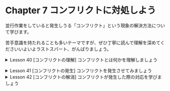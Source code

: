 # Chapter 7 コンフリクトに対処しよう
並行作業をしていると発生しうる「コンフリクト」という現象の解決方法について学びます。

苦手意識を持たれることも多いテーマですが、ぜひ丁寧に読んで理解を深めてくださいいよいよラストスパート、がんばりましょう。

<details><summary>Lesson 40 [コンフリクトの理解] コンフリクトとは何かを理解しましょう</summary>

コンフリクトについて理解するところから始めましょう。コンフリクトは機能の名前ではなく、Gitを使っていると時々出くわす現象のことです。先ずは、どんなときに、なぜ発生するのか把握しておくことが大事です。
- コンフリクトの発生条件を知ろう
    
    コンフリクトは、マージやリベース、プルなど、ブランチを統合する際に発生しうるものです。わかりやすくするため、このLessonではマージを例にして説明していきます。これまでのChapterで確認してきたように、Gitはgit mergeコマンドさえ実行すれば、適切に内容を統合してくれます。しかし、マージする2つのブランチがそれぞれ同じファイルの同じ箇所に異なる変更を加えていた場合、Gitはマージの仕方を判断することができません。
    
    例えば、masterブランチで、あるファイルに「東京都」と書かれていたとします。そこからトピックブランチを作成し、「北海道」と書き換えてmasterブランチにマージしようとしたところ、masterブランチの内容が別の作業者により「沖縄県」に変更されていたらどうでしょう。Gitは、マージ後に残すべきなのが「北海道」なのか「沖縄県」なのか判断することができないのです。このとき発生するのが「コンクリフト」です。コンフリクトが起きたら、人間がマージ後の正しい姿を判断し、手動でマージを行う必要があります。
    
    ※コンフリクトのことを日本語で「競合」と呼ぶこともあります。

- コンフリクトを解消してブランチをマージする
    
    masterブランチの変更をセッション情報更新用ブランチに取り込もうとすると、コンフリクトが発生します。ヤマグチさんによる変更もイチヤサさんが行っていた変更も失わないようにファイルを書き換え、マージを完了させましょう。ここまでできたら、これまでと同じようにプルリクエストの作成、レビュー、マージを終えて作業完了です。
### 用語
コンフリクト：複数ブランチで(複数人で)同じファイルの同じ箇所を編集した後に起こる衝突。必要な内容を勝手に上書きしないための機能。</details>


<details><summary>Lesson 41 [コンフリクトの発生] コンフリクトを発生させてみましょう</summary>

実際にコンフリクトを発生させましょう。作業自体はこれまで行ってきたものとほぼ同じですが、マージの結果が少し変わるので注目してください。一部、登場人物のヤマグチさんになったつもりで作業していただくため、ややこしいですががんばりましょう。
- セッション情報を更新するためのプルリクエストを作成しよう
    1. ブランチの作成からプルリクエスト作成まで進める
        1. 今回は、change-session-titleというブランチを作成して作業します。前のChapterと同様に、git checkoutコマンドを実行しましょう。
        
        ```bash
        $ git checkout -b change-session-title # 「change-session-title」ブランチを作成し、切り替える
        
        % git checkout -b change-session-title
        Switched to a new branch 'change-sesssion-title'
        ```
        
        - Point ブランチ名の付け方はさまざま
            
            これまでのLessonでいくつかのブランチを作成してきましたが、update-venue、speakers-info、change-session-titleなどその都度命名の仕方が異なっていることに気付いたでしょうか。実はブランチ名の付け方もチームによってさまざまなのです。内容を表していれば名前は自由ということもあれば、案件名を必ず付ける、バグトラッキングシステムのチケットIDを使う、などルールを設けている場合もあり、多岐にわたります。
            
    
    ※Gitは様々な使い方ができるので、運用ルールを決めてチームで合意しておくことがとても大事ですね。ブランチ名の付け方もその一例です。
    
    1. セッションタイトルを書き替える
        1. index.htmlを開いてセッションタイトルを書き替えましょう。うらがみさんのセッションタイトルを、「現場で使える！実践Git」から「めざせ脱初心者！現場で使える実践Git」に変更します。
2. 変更をコミットしてプッシュする
    1. コミット、プッシュを行ったのち、プルリクエストを作成したところで手を止めてください。先程説明したシナリオを実現するため、マージは行いません。少し後で、コンフリクトが起きた状態にして、プルリクエストがどうなるのかを確認します(P.219参照)。
    
    ```bash
    $ git commit -am "うらがみさんのセッションタイトルを更新した" # コミットを作成し、同時にステージングエリアの追加と記録を保持した
    
    % git commit -am "うらがみさんのセッションタイトルを更新した"
    [change-sesssion-title 4de2619] うらがみさんのセッションタイトルを更新した
     1 file changed, 1 insertion(+), 1 deletion(-)
    ```
    
    ```bash
    $ git push origin change-session-title # プッシュコマンドを行う
    
    % git push origin change-session-title
    Enter passphrase for key '/Users/yoshiwo/.ssh/id_ed25519': 
    Enumerating objects: 5, done.
    Counting objects: 100% (5/5), done.
    Delta compression using up to 8 threads
    Compressing objects: 100% (3/3), done.
    Writing objects: 100% (3/3), 396 bytes | 396.00 KiB/s, done.
    Total 3 (delta 2), reused 0 (delta 0), pack-reused 0
    remote: Resolving deltas: 100% (2/2), completed with 2 local objects.
    remote: 
    remote: Create a pull request for 'change-session-title' on GitHub by visiting:
    remote:      https://github.com/YSWEngineer/ichiyasaGitSample/pull/new/change-session-title
    remote: 
    To github.com:YSWEngineer/ichiyasaGitSample.git
     * [new branch]      change-session-title -> change-session-title
    ```
    
    **※ブランチ名を間違えて登録したため解決方法を検索→[gitのローカルのブランチ名を変更したいとき]今開いているブランチをリネームする場合は、単純に新しいブランチ名を指定するだけです**。`git branch -m <新しいブランチ名>`
    
    ※[Create pull request]をクリックして、プルリクエストを作成した状態で放置してください。
- ヤマグチさんによる作業をmasterブランチに反映しよう
    
    さて、ここからはヤマグチさんの作業です。トピックブランチを作成してタイムテーブルのレイアウトを変更し、masterブランチにマージしたとの状態を作り出します。ここでは手順をシンプルにするために、ブラウザー上でGitHubのmasterブランチにあるファイルを直接編集してみましょう。これをもって、ヤマグチさんがトピックブランチを作成し、ファイル編集、コミット、プルリクエスト作成、そしてマージまでを済ませたものと思ってください。
1. GitHubでファイルの編集画面を開く
    1. ブラウザーで、GitHub上にあるリモートリポジトリの画面を開き、ファイル一覧からindex.htmlをクリックします。これでGitHubの画面上にindex.htmlの内容が表示されます。
        
2. index.htmlを編集する
    1. ファイルの右上にある鉛筆の[Edit this file]ボタンをクリックすると、ブラウザー上でファイル編集ができます。タイムテーブルに以下のような変更を加えてみましょう(テキスト参考)。
            
3. 変更をコミットする
    1. 編集が完了したら、下のほうにスクロールしていくと「Commit changes」というフォームが現れます。ここでコミットメッセージを入力し、[Commit changes]をクリックして内容を確定させます。これで、編集した内容を反映するmasterブランチへのコミットが作成されます。
            
    ※テキストと実際の画面と内容が異なっている。
- masterブランチの変更を取得する
    
    ヤマグチさん役はここまでです。さて、masterブランチに入った変更をchange-session-titleブランチに取り込みましょう。手順は、Chapter 6で学習したものと同じです。
    
    1. ローカルリポジトリのmasterブランチを最新化する
        1. 先ずはmasterブランチに切り替え、git pullコマンドで最新化を行いましょう。先程ヤマグチさんとしてGitHub上で編集した内容を取得することができます。
        
        ```bash
        $ git checkout master # masterブランチに切り替える
        
        % git checkout master
        Switched to branch 'master'
        Your branch is up to date with 'origin/master'.
        ```
        
        ```bash
        $ git pull origin master # 最新化して編集した内容を取得する
        
        % git pull origin master
        Enter passphrase for key '/Users/yoshiwo/.ssh/id_ed25519': 
        From github.com:YSWEngineer/ichiyasaGitSample
         * branch            master     -> FETCH_HEAD
        Already up to date.
        ```
        
    2. change-session-titleブランチにmasterブランチをマージする
        1. 続いて、再びchange-session-titleブランチへ戻り、masterブランチをマージします。ところが、これまでとは違い、「CONFLICT(content): Merge conflict in index.html」というメッセージが表示されます。これがコンクリフト発生の合図です。
        
        ```bash
        $ git checkout change-session-title # ブランチを「change-session-title」ブランチに切り替える
        
         git checkout change-session-title
        Switched to branch 'change-session-title'
        ```
        
        ```bash
        $ git merge master # masterブランチをマージする
        
        ```

### 用語
- **git checkout -b ブランチ名**：対象のブランチを新規作成し、切り替える。
- **git commitコマンド**：コミットを作成する(ファイルはステージングエリアからGitディレクトリに移動する(コミット(記録)される))。
    - **git commit -am**：**-aオプション**はステージングエリアの追加を行う。**-mオプション**はコミットメント(記録を保持すること)を指定する。-amと一度にまとめてオプションを行うことが可能。
- **git pushコマンド**：ローカルリポジトリからリモートリポジトリに反映すること。
- **git pullコマンド**：リモートリポジトリ内のブランチの内容が、ローカルリポジトリ内の同じ名前のブランチに反映されます。同時にワークツリーへの反映も行われます。</details>


<details><summary>Lesson 42 [コンフリクトの解消] コンフリクトが発生した際の対応を学びましょう</summary>

コンフリクトの状況を確認する方法と、どう対処したら良いかを説明します。これまでは自動で行えていたマージがうまくいかず少々不安にもなりますが、何が起こっているか把握できれば大丈夫です。慌てず、ファイルを正しい状態へと編集しましょう。
- コンフリクトの発生を確認しよう
    1. git statusコマンドで確認する
        1. git statusコマンドを実行すると、その結果でコンフリクトの発生を確認することができます。「both modified」すなわち、マージ先とマージ元の両ブランチで変更を加えたと書かれているファイルがコンフリクトしています。
        
        ```bash
        $ git status
        ```
        
        ![git statusコマンドで確認する.jpeg](https://s3-us-west-2.amazonaws.com/secure.notion-static.com/d4a3a8c4-b902-4528-bf75-6d80a4f6253b/git_status%E3%82%B3%E3%83%9E%E3%83%B3%E3%83%88%E3%82%99%E3%81%A6%E3%82%99%E7%A2%BA%E8%AA%8D%E3%81%99%E3%82%8B.jpeg)
        
    - **ワンポイント** コンフリクト発生時のyouとthem
        
        コンフリクト発生時にファイルの状態を表すメッセージとして、both modified以外に「deleted by them」や「added by you」などと表示されることがあります。いきなり人を表す代名詞が出てきて戸惑うかもしれませんが、youはマージ元である現在使用中のブランチ、themはマージ先のブランチを指します。例えば、使用中のブランチで編集したファイルがマージ先のブランチで削除されていた場合、表示されるのはdeleted by themです。
        
    1. GitHub上で確認する
        1. GitHub上のプルリクエストの画面でもコンフリクトを確認することができます。change-session-titleブランチのプルリクエストを見ると、「This branch has conflicts that must be resolved」(このブランチには解消が必要なコンフリクトがある)と表示され、マージができなくなっているはずです。初めに解説した通り、コンフリクトがあるとGitは正しいマージの内容を判断できず、自動で完了させることができないためです。
        
        ![GitHub上で確認する.jpeg](https://s3-us-west-2.amazonaws.com/secure.notion-static.com/9aad6e67-a351-4e69-b466-fd6b07684fea/GitHub%E4%B8%8A%E3%81%A6%E3%82%99%E7%A2%BA%E8%AA%8D%E3%81%99%E3%82%8B.jpeg)
        
- ファイルを正しい状態に編集し直そう
    1. コンフリクトの原因となっている箇所を特定する
        1. Visual Studio Codeでindex.htmlを開きましょう。タイムテーブルを見ると、連続する<<<と>>>、そして===で囲まれた部分が見つかると思います。それぞれ、<<<の行から>>>の行までがコンフリクトしている箇所、===の行がマージ先とマージ元の変更箇所の境目です。今回は、以下のようになっているはずです。
        
        ![コンフリクトの原因となっている箇所を特定する.jpeg](https://s3-us-west-2.amazonaws.com/secure.notion-static.com/1f439e9b-cab5-4160-a4df-b27991bee6ca/%E3%82%B3%E3%83%B3%E3%83%95%E3%83%AA%E3%82%AF%E3%83%88%E3%81%AE%E5%8E%9F%E5%9B%A0%E3%81%A8%E3%81%AA%E3%81%A3%E3%81%A6%E3%81%84%E3%82%8B%E7%AE%87%E6%89%80%E3%82%92%E7%89%B9%E5%AE%9A%E3%81%99%E3%82%8B.jpeg)
        
    2. ファイルを正しく修正しよう
        1. ヤマグチさんが変更したタイムテーブルの形式に合わせながらも、うらがみさんのセッションタイトルを更新した状態を目指してファイル修正をしましょう。コンフリクトの印である記号は、解消と同時に忘れずに削除してください。
        
        ![ファイルを正しく修正しよう.jpeg](https://s3-us-west-2.amazonaws.com/secure.notion-static.com/23eb809b-1800-4159-8574-3539ea67165f/%E3%83%95%E3%82%A1%E3%82%A4%E3%83%AB%E3%82%92%E6%AD%A3%E3%81%97%E3%81%8F%E4%BF%AE%E6%AD%A3%E3%81%97%E3%82%88%E3%81%86.jpeg)
        
- 修正したファイルを再度コミットしよう
    1. ステージングエリアに追加する
        1. 編集が完了したらステージングエリアに追加しましょう。その後git statusコマンドを実行すると、これまでと同様にファイルの編集が確認できます。また、「All conflicts fixed but you are still merging.(use "git commit" to conclude merge)」(コンフリクトは解消したが、マージは終わっていない。コミットを行ってマージを完了させよ)と表示されていますね。コンフリクトにより失敗したマージは、解消してコミットを行うまで、マージしている最中(マージが未完)のままとみなされます。
        
        ```bash
        $ git add -A
        ```
        
        ```bash
        $ git status
        ```
        
        ![ステージングエリアに追加する.jpeg](https://s3-us-west-2.amazonaws.com/secure.notion-static.com/3334b677-b5f5-4b2c-9fdb-a7b831333245/%E3%82%B9%E3%83%86%E3%83%BC%E3%82%B7%E3%82%99%E3%83%B3%E3%82%AF%E3%82%99%E3%82%A8%E3%83%AA%E3%82%A2%E3%81%AB%E8%BF%BD%E5%8A%A0%E3%81%99%E3%82%8B.jpeg)
        
        ※コンフリクト発生中はなるべく他の作業をせず、先ず解消してマージしきることをオススメします。他の作業をすると、コンフリクト解消以外の内容がコミットに入ってしまい、後から作業の意味が分かりづらくなる恐れがあります。
        
    2. マージを完了する
        1. Gitが案内しているとおり、コミットを行うことでマージを完了させます。コマンドのパラメーターは必要ありません。Chapter 6で紹介したように(P.202参照)、コミットメッセージが入力された状態でエディターが立ち上がりますが、何も編集せずに閉じてしまえば大丈夫です。
        
        ```bash
        $ git commit
        ```
        
        ![マージを完了する.jpeg](https://s3-us-west-2.amazonaws.com/secure.notion-static.com/bf3a8ac7-13e6-4061-9223-2bd564572170/%E3%83%9E%E3%83%BC%E3%82%B7%E3%82%99%E3%82%92%E5%AE%8C%E4%BA%86%E3%81%99%E3%82%8B.jpeg)
        
    3. リモートリポジトリにプッシュする
        1. コンフリクトの解消が終わったら、これまでどおりプッシュを行いましょう。
        
        ```bash
        $ git push origin change-session-title
        ```
        
        ![リモートリポジトリにプッシュする.jpeg](https://s3-us-west-2.amazonaws.com/secure.notion-static.com/3b45cdf2-6f53-4548-a988-d72f55fa61af/%E3%83%AA%E3%83%A2%E3%83%BC%E3%83%88%E3%83%AA%E3%83%9B%E3%82%9A%E3%82%B7%E3%82%99%E3%83%88%E3%83%AA%E3%81%AB%E3%83%95%E3%82%9A%E3%83%83%E3%82%B7%E3%83%A5%E3%81%99%E3%82%8B.jpeg)
        
    4. プルリクエストを確認する
        1. プッシュした後でGitHubを表示して再度プルリクエストを確認すると、コンフリクト発生中とは異なり、自動でのマージができるようになっています。あとは、レビューをしてもらい、masterブランチへマージすれば作業完了です。
        
        ![プルリクエストを確認する.jpeg](https://s3-us-west-2.amazonaws.com/secure.notion-static.com/a0523157-3929-4467-9c57-955aa3dc1337/%E3%83%95%E3%82%9A%E3%83%AB%E3%83%AA%E3%82%AF%E3%82%A8%E3%82%B9%E3%83%88%E3%82%92%E7%A2%BA%E8%AA%8D%E3%81%99%E3%82%8B.jpeg)
        
- **ワンポイント** コンフリクトを解消するために
    
    ファイルの種類や状況によって、コンフリクトが解消できたといえる状態は異なります。今回のように内容が正しいことを確認すればよいケースのみならず、コンパイルやアプリケーションの実行が正しく行えることや、テストに通ることを確認する必要がある場合も多々あります。しかし、ゴールはただ1つ、「ファイルが正しい状態となる」よう編集を行うことです。作業内容の意味を把握し、丁寧に対処するようにしましょう。1人で判断できない時は、コンフリクトの原因となった変更を加えたメンバーに意図を確認したり、チームで相談したり、コミュニケーションを取りながら作業をすることも大事なので覚えておきましょう！
